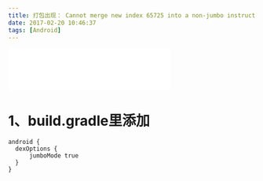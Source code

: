 ```yaml
---
title: 打包出现： Cannot merge new index 65725 into a non-jumbo instruction!
date: 2017-02-20 10:46:37
tags: [Android]
---
```


<iframe frameborder="no" border="0" marginwidth="0" marginheight="0" width=330 height=86 src="//music.163.com/outchain/player?type=2&id=155910&auto=0&height=66"></iframe>

# 1、build.gradle里添加
```
android {
  dexOptions {
      jumboMode true
  }
}
```
<!--more-->